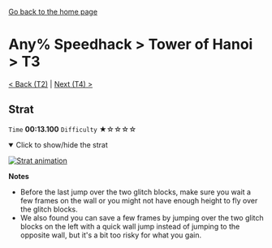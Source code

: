 [Go back to the home page](https://github.com/Doublevil/scbspeedrun)

# Any% Speedhack > Tower of Hanoi > T3

[< Back (T2)](https://github.com/Doublevil/scbspeedrun/blob/main/levels/any_sh/T/T2.md) | [Next (T4) >](https://github.com/Doublevil/scbspeedrun/blob/main/levels/any_sh/T/T4.md)

## Strat

`Time` **00:13.100** `Difficulty` ★☆☆☆☆
<details open>
  <summary>Click to show/hide the strat</summary>

  [![Strat animation](https://github.com/Doublevil/scbspeedrun/blob/main/media/levels/T/T3_Strat.webp)](https://github.com/Doublevil/scbspeedrun/blob/main/media/levels/T/T3_Strat.mp4?raw=true)

  **Notes**
  - Before the last jump over the two glitch blocks, make sure you wait a few frames on the wall or you might not have enough height to fly over the glitch blocks.
  - We also found you can save a few frames by jumping over the two glitch blocks on the left with a quick wall jump instead of jumping to the opposite wall, but it's a bit too risky for what you gain.
</details>
